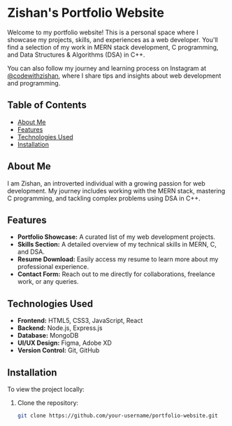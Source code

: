 # Zishan's Portfolio Website

Welcome to my portfolio website! This is a personal space where I showcase my projects, skills, and experiences as a web developer. You'll find a selection of my work in MERN stack development, C programming, and Data Structures & Algorithms (DSA) in C++. 

You can also follow my journey and learning process on Instagram at [@codewithzishan](https://www.instagram.com/codewithzishan), where I share tips and insights about web development and programming.

## Table of Contents

- [About Me](#about-me)
- [Features](#features)
- [Technologies Used](#technologies-used)
- [Installation](#installation)

## About Me

I am Zishan, an introverted individual with a growing passion for web development. My journey includes working with the MERN stack, mastering C programming, and tackling complex problems using DSA in C++. 

## Features

- **Portfolio Showcase:** A curated list of my web development projects.
- **Skills Section:** A detailed overview of my technical skills in MERN, C, and DSA.
- **Resume Download:** Easily access my resume to learn more about my professional experience.
- **Contact Form:** Reach out to me directly for collaborations, freelance work, or any queries.

## Technologies Used

- **Frontend:** HTML5, CSS3, JavaScript, React
- **Backend:** Node.js, Express.js
- **Database:** MongoDB
- **UI/UX Design:** Figma, Adobe XD
- **Version Control:** Git, GitHub

## Installation

To view the project locally:

1. Clone the repository:

   ```bash
   git clone https://github.com/your-username/portfolio-website.git

